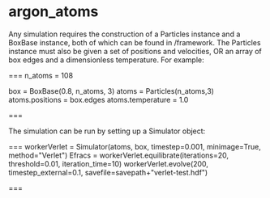 # argon_atoms

Any simulation requires the construction of a Particles instance and a BoxBase instance, both of which can be found in /framework.
The Particles instance must also be given a set of positions and velocities, OR an array of box edges and a dimensionless temperature. For example:

===
n_atoms = 108

box = BoxBase(0.8, n_atoms, 3)
atoms = Particles(n_atoms,3)
atoms.positions = box.edges
atoms.temperature = 1.0

===

The simulation can be run by setting up a Simulator object:

===
workerVerlet = Simulator(atoms, box, timestep=0.001, minimage=True, method="Verlet")
Efracs = workerVerlet.equilibrate(iterations=20, threshold=0.01, iteration_time=10)
workerVerlet.evolve(200, timestep_external=0.1, savefile=savepath+"verlet-test.hdf")

===

